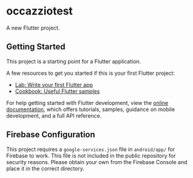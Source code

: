 # occazziotest

A new Flutter project.

## Getting Started

This project is a starting point for a Flutter application.

A few resources to get you started if this is your first Flutter project:

- [Lab: Write your first Flutter app](https://docs.flutter.dev/get-started/codelab)
- [Cookbook: Useful Flutter samples](https://docs.flutter.dev/cookbook)

For help getting started with Flutter development, view the
[online documentation](https://docs.flutter.dev/), which offers tutorials,
samples, guidance on mobile development, and a full API reference.

## Firebase Configuration

This project requires a `google-services.json` file in `android/app/` for Firebase to work. This file is not included in the public repository for security reasons. Please obtain your own from the Firebase Console and place it in the correct directory.

